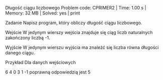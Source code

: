 Długość ciągu liczbowego
Problem code: CPRIMER2 | Time: 1.00 s | Memory: 32 MB | Solved: yes | print

Zadanie
Napisz program, który obliczy długość ciągu liczbowego.

Wejście
W jedynym wierszy wejścia znajduje się ciąg liczb naturalnych zakończony liczbą -1.

Wyjście
W jedynym wierszu wyjścia ma znaleźć się liczba równa długości danego ciągu.

Przykład
Dla danych wejściowych

6 4 0 3 1 -1
poprawną odpowiedzią jest
5